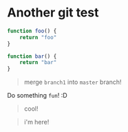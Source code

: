 Another git test
================


```javascript
function foo() {
	return "foo"
}
```

```javascript
function bar() {
	return "bar"
}
```

> merge `branch1` into `master` branch!

Do something `fun`! :D

> cool!

> i'm here!